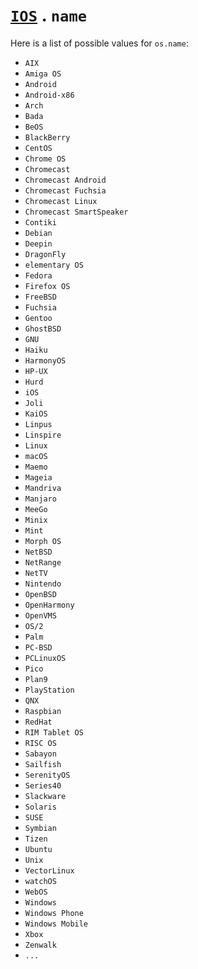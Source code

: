 # [`IOS`](/api/main/get-os.md) . `name`

Here is a list of possible values for `os.name`:

- `AIX`
- `Amiga OS`
- `Android`
- `Android-x86`
- `Arch`
- `Bada`
- `BeOS`
- `BlackBerry`
- `CentOS`
- `Chrome OS`
- `Chromecast`
- `Chromecast Android`
- `Chromecast Fuchsia`
- `Chromecast Linux`
- `Chromecast SmartSpeaker`
- `Contiki`
- `Debian`
- `Deepin`
- `DragonFly`
- `elementary OS`
- `Fedora`
- `Firefox OS`
- `FreeBSD`
- `Fuchsia`
- `Gentoo`
- `GhostBSD`
- `GNU`
- `Haiku`
- `HarmonyOS`
- `HP-UX`
- `Hurd`
- `iOS`
- `Joli`
- `KaiOS`
- `Linpus`
- `Linspire`
- `Linux`
- `macOS`
- `Maemo`
- `Mageia`
- `Mandriva`
- `Manjaro`
- `MeeGo`
- `Minix`
- `Mint`
- `Morph OS`
- `NetBSD`
- `NetRange`
- `NetTV`
- `Nintendo`
- `OpenBSD`
- `OpenHarmony`
- `OpenVMS`
- `OS/2`
- `Palm` 
- `PC-BSD`
- `PCLinuxOS`
- `Pico`
- `Plan9`
- `PlayStation`
- `QNX`
- `Raspbian`
- `RedHat`
- `RIM Tablet OS` 
- `RISC OS`
- `Sabayon`
- `Sailfish`
- `SerenityOS`
- `Series40`
- `Slackware`
- `Solaris`
- `SUSE`
- `Symbian`
- `Tizen`
- `Ubuntu`
- `Unix`
- `VectorLinux`
- `watchOS`
- `WebOS`
- `Windows`
- `Windows Phone`
- `Windows Mobile`
- `Xbox`
- `Zenwalk`
- `...`